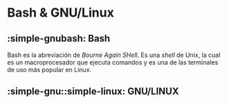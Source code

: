 # Bash & GNU/Linux


## :simple-gnubash: Bash

Bash es la abreviación de *Bourne Again SHell*.
Es una *shell* de Unix, la cual es un macroprocesador que ejecuta comandos y es una de las terminales de uso más popular en Linux.



## :simple-gnu::simple-linux: GNU/LINUX

